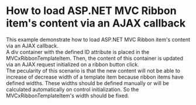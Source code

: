 # How to load ASP.NET MVC Ribbon item's content via an AJAX callback


This example demonstrate how to load ASP.NET MVC Ribbon item's content via an AJAX callback.<br />A div container with the defined ID attribute is placed in the MVCxRibbonTemplateItem. Then, the content of this container is updated via an AJAX request initialized on a ribbon button click.<br />The pecularity of this scenario is that the new content will not be able to increase of decrease width of a template item because ribbon items have defined widths. These widths should be defined manually or will be calculated automatically on control initialization. So the MVCxRibbonTemplateItem's width should be fixed.

<br/>


